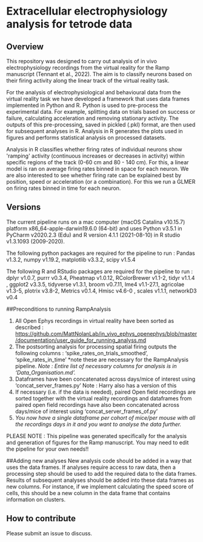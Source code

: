 # Extracellular electrophysiology analysis for tetrode data


## Overview
This repository was designed to carry out analysis of in vivo electrophysiology recordings from the virtual reality for the Ramp manuscript (Tennant et al., 2022). The aim is to classify neurons based on their firing activity along the linear track of the virtual reality task. 

For the analysis of electrophysiological and behavioural data from the virtual reality task we have developed a framework that uses data frames implemented in Python and R. Python is used to pre-process the experimental data. For example, splitting data on trials based on success or failure, calculating acceleration and removing stationary activity. The outputs of this pre-processing, saved in pickled (.pkl) format, are then used for subsequent analyses in R. Analysis in R generates the plots used in figures and performs statistical analysis on processed datasets. 

Analysis in R classifies whether firing rates of individual neurons show 'ramping' activity (continuous increases or decreases in activity) within specific regions of the track (0-60 cm and 80 - 140 cm). For this, a linear model is ran on average firing rates binned in space for each neuron. We are also interested to see whether firing rate can be explained best by position, speed or acceleration (or a combination). For this we run a GLMER on firing rates binned in time for each neuron. 


## Versions
The current pipeline runs on a mac computer (macOS Catalina v10.15.7) platform x86_64-apple-darwin19.6.0 (64-bit) and uses Python v3.5.1 in PyCharm v2020.2.3 (Edu) and R version 4.1.1 (2021-08-10) in R studio v1.3.1093 (2009-2020).

The following python packages are required for the pipeline to run : 
Pandas v1.3.2, numpy v1.19.2, matplotlib v3.3.2, scipy v1.5.4

The following R and RStudio packages are required for the pipeline to run : 
dplyr v1.0.7, purrr v0.3.4, Pheatmap v1.0.12, RColorBrewer v1.1-2, tidyr v1.1.4 , ggplot2 v3.3.5,  tidyverse v1.3.1, broom v0.7.11, lme4 v1.1-27.1, agricolae v1.3-5, plotrix v3.8-2, Metrics v0.1.4, Hmisc v4.6-0 , scales v1.1.1, networkD3 v0.4 


##Preconditions to running RampAnalysis
1. All Open Ephys recordings in virtual reality have been sorted as described : https://github.com/MattNolanLab/in_vivo_ephys_openephys/blob/master/documentation/user_guide_for_running_analyss.md
2. The postsorting analysis for processing spatial firing outputs the following columns : ‘spike_rates_on_trials_smoothed’, ‘spike_rates_in_time’ *note these are necessary for the RampAnalysis pipeline. 
_Note : Entire list of necessary columns for analysis is in ‘Data_Organisation.md’._ 
3. Dataframes have been concatenated across days/mice of interest using ‘concat_server_frames.py’ 
Note : Harry also has a version of this
4. If necessary (i.e. if the data is needed), paired Open field recordings are sorted together with the virtual reality recordings and dataframes from paired open field recordings have also been concatenated across days/mice of interest using ‘concat_server_frames_of.py’
5. _You now have a single dataframe per cohort of mice/per mouse with all the recordings days in it and you want to analyse the data further._


PLEASE NOTE : This pipeline was generated specifically for the analysis and generation of figures for the Ramp manuscript. You may need to edit the pipeline for your own needs!!


##Adding new analyses
New analysis code should be added in a way that uses the data frames. If analyses require access to raw data, then a processing step should be used to add the required data to the data frames. Results of subsequent analyses should be added into these data frames as new columns. For instance, if we implement calculating the speed score of cells, this should be a new column in the data frame that contains information on clusters.


## How to contribute
Please submit an issue to discuss.
